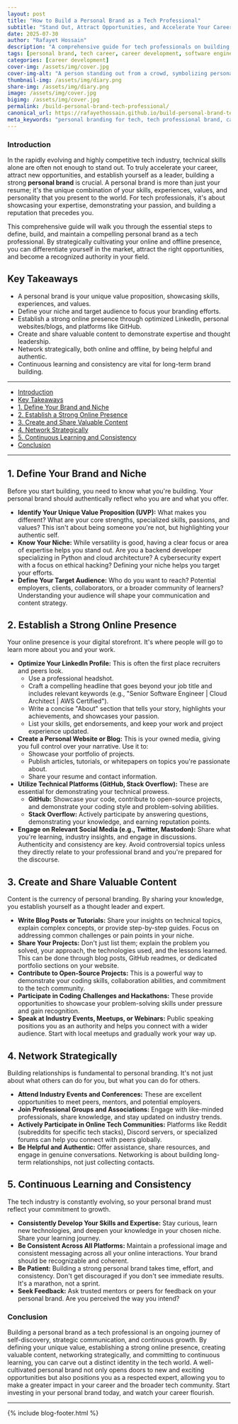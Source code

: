 ```yaml
---
layout: post
title: "How to Build a Personal Brand as a Tech Professional"
subtitle: "Stand Out, Attract Opportunities, and Accelerate Your Career"
date: 2025-07-30
author: "Rafayet Hossain"
description: "A comprehensive guide for tech professionals on building a strong personal brand. Learn to define your niche, establish online presence, create content, and network effectively."
tags: [personal brand, tech career, career development, software engineer, professional development, networking, thought leadership]
categories: [career development]
cover-img: /assets/img/cover.jpg
cover-img-alt: "A person standing out from a crowd, symbolizing personal branding."
thumbnail-img: /assets/img/diary.png
share-img: /assets/img/diary.png
image: /assets/img/cover.jpg
bigimg: /assets/img/cover.jpg
permalink: /build-personal-brand-tech-professional/
canonical_url: https://rafayethossain.github.io/build-personal-brand-tech-professional/
meta_keywords: "personal branding for tech, tech professional brand, career growth tech, software engineer personal brand, how to build tech brand, tech industry networking"
---
```


### Introduction

In the rapidly evolving and highly competitive tech industry, technical skills alone are often not enough to stand out. To truly accelerate your career, attract new opportunities, and establish yourself as a leader, building a strong **personal brand** is crucial. A personal brand is more than just your resume; it's the unique combination of your skills, experiences, values, and personality that you present to the world. For tech professionals, it's about showcasing your expertise, demonstrating your passion, and building a reputation that precedes you.

This comprehensive guide will walk you through the essential steps to define, build, and maintain a compelling personal brand as a tech professional. By strategically cultivating your online and offline presence, you can differentiate yourself in the market, attract the right opportunities, and become a recognized authority in your field.

## Key Takeaways

*   A personal brand is your unique value proposition, showcasing skills, experiences, and values.
*   Define your niche and target audience to focus your branding efforts.
*   Establish a strong online presence through optimized LinkedIn, personal websites/blogs, and platforms like GitHub.
*   Create and share valuable content to demonstrate expertise and thought leadership.
*   Network strategically, both online and offline, by being helpful and authentic.
*   Continuous learning and consistency are vital for long-term brand building.

---

- [Introduction](#introduction)
- [Key Takeaways](#key-takeaways)
- [1. Define Your Brand and Niche](#1-define-your-brand-and-niche)
- [2. Establish a Strong Online Presence](#2-establish-a-strong-online-presence)
- [3. Create and Share Valuable Content](#3-create-and-share-valuable-content)
- [4. Network Strategically](#4-network-strategically)
- [5. Continuous Learning and Consistency](#5-continuous-learning-and-consistency)
- [Conclusion](#conclusion)

---

## 1. Define Your Brand and Niche

Before you start building, you need to know what you're building. Your personal brand should authentically reflect who you are and what you offer.

*   **Identify Your Unique Value Proposition (UVP):** What makes you different? What are your core strengths, specialized skills, passions, and values? This isn't about being someone you're not, but highlighting your authentic self.
*   **Know Your Niche:** While versatility is good, having a clear focus or area of expertise helps you stand out. Are you a backend developer specializing in Python and cloud architecture? A cybersecurity expert with a focus on ethical hacking? Defining your niche helps you target your efforts.
*   **Define Your Target Audience:** Who do you want to reach? Potential employers, clients, collaborators, or a broader community of learners? Understanding your audience will shape your communication and content strategy.

## 2. Establish a Strong Online Presence

Your online presence is your digital storefront. It's where people will go to learn more about you and your work.

*   **Optimize Your LinkedIn Profile:** This is often the first place recruiters and peers look.
    *   Use a professional headshot.
    *   Craft a compelling headline that goes beyond your job title and includes relevant keywords (e.g., "Senior Software Engineer | Cloud Architect | AWS Certified").
    *   Write a concise "About" section that tells your story, highlights your achievements, and showcases your passion.
    *   List your skills, get endorsements, and keep your work and project experience updated.
*   **Create a Personal Website or Blog:** This is your owned media, giving you full control over your narrative. Use it to:
    *   Showcase your portfolio of projects.
    *   Publish articles, tutorials, or whitepapers on topics you're passionate about.
    *   Share your resume and contact information.
*   **Utilize Technical Platforms (GitHub, Stack Overflow):** These are essential for demonstrating your technical prowess.
    *   **GitHub:** Showcase your code, contribute to open-source projects, and demonstrate your coding style and problem-solving abilities.
    *   **Stack Overflow:** Actively participate by answering questions, demonstrating your knowledge, and earning reputation points.
*   **Engage on Relevant Social Media (e.g., Twitter, Mastodon):** Share what you're learning, industry insights, and engage in discussions. Authenticity and consistency are key. Avoid controversial topics unless they directly relate to your professional brand and you're prepared for the discourse.

## 3. Create and Share Valuable Content

Content is the currency of personal branding. By sharing your knowledge, you establish yourself as a thought leader and expert.

*   **Write Blog Posts or Tutorials:** Share your insights on technical topics, explain complex concepts, or provide step-by-step guides. Focus on addressing common challenges or pain points in your niche.
*   **Share Your Projects:** Don't just list them; explain the problem you solved, your approach, the technologies used, and the lessons learned. This can be done through blog posts, GitHub readmes, or dedicated portfolio sections on your website.
*   **Contribute to Open-Source Projects:** This is a powerful way to demonstrate your coding skills, collaboration abilities, and commitment to the tech community.
*   **Participate in Coding Challenges and Hackathons:** These provide opportunities to showcase your problem-solving skills under pressure and gain recognition.
*   **Speak at Industry Events, Meetups, or Webinars:** Public speaking positions you as an authority and helps you connect with a wider audience. Start with local meetups and gradually work your way up.

## 4. Network Strategically

Building relationships is fundamental to personal branding. It's not just about what others can do for you, but what you can do for others.

*   **Attend Industry Events and Conferences:** These are excellent opportunities to meet peers, mentors, and potential employers.
*   **Join Professional Groups and Associations:** Engage with like-minded professionals, share knowledge, and stay updated on industry trends.
*   **Actively Participate in Online Tech Communities:** Platforms like Reddit (subreddits for specific tech stacks), Discord servers, or specialized forums can help you connect with peers globally.
*   **Be Helpful and Authentic:** Offer assistance, share resources, and engage in genuine conversations. Networking is about building long-term relationships, not just collecting contacts.

## 5. Continuous Learning and Consistency

The tech industry is constantly evolving, so your personal brand must reflect your commitment to growth.

*   **Consistently Develop Your Skills and Expertise:** Stay curious, learn new technologies, and deepen your knowledge in your chosen niche. Share your learning journey.
*   **Be Consistent Across All Platforms:** Maintain a professional image and consistent messaging across all your online interactions. Your brand should be recognizable and coherent.
*   **Be Patient:** Building a strong personal brand takes time, effort, and consistency. Don't get discouraged if you don't see immediate results. It's a marathon, not a sprint.
*   **Seek Feedback:** Ask trusted mentors or peers for feedback on your personal brand. Are you perceived the way you intend?

### Conclusion

Building a personal brand as a tech professional is an ongoing journey of self-discovery, strategic communication, and continuous growth. By defining your unique value, establishing a strong online presence, creating valuable content, networking strategically, and committing to continuous learning, you can carve out a distinct identity in the tech world. A well-cultivated personal brand not only opens doors to new and exciting opportunities but also positions you as a respected expert, allowing you to make a greater impact in your career and the broader tech community. Start investing in your personal brand today, and watch your career flourish.

---

{% include blog-footer.html %}
